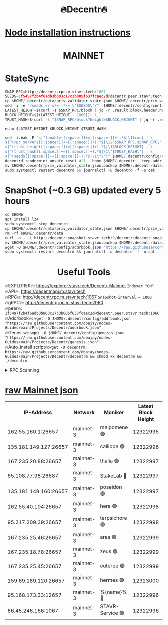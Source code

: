 <h1 align="center"> 🔥Decentr🔥</h1>

[Node installation instructions](https://github.com/obajay/nodes-Guides/tree/main/Projects/Decentr)
=
<h1 align="center"> MAINNET</h1>

# StateSync
```python
SNAP_RPC=http://decentr.rpc.m.stavr.tech:1067
SEEDS=1f5497f2b4f6adb3b803c17c3b005f637fcaec2d@decentr.peer.stavr.tech:1066
cp $HOME/.decentr/data/priv_validator_state.json $HOME/.decentr/priv_validator_state.json.backup
sed -i -e "/seeds =/ s/= .*/= \"$SEEDS\"/"  $HOME/.decentr/config/config.toml
LATEST_HEIGHT=$(curl -s $SNAP_RPC/block | jq -r .result.block.header.height); \
BLOCK_HEIGHT=$((LATEST_HEIGHT - 1000)); \
TRUST_HASH=$(curl -s "$SNAP_RPC/block?height=$BLOCK_HEIGHT" | jq -r .result.block_id.hash)

echo $LATEST_HEIGHT $BLOCK_HEIGHT $TRUST_HASH

sed -i.bak -E "s|^(enable[[:space:]]+=[[:space:]]+).*$|\1true| ; \
s|^(rpc_servers[[:space:]]+=[[:space:]]+).*$|\1\"$SNAP_RPC,$SNAP_RPC\"| ; \
s|^(trust_height[[:space:]]+=[[:space:]]+).*$|\1$BLOCK_HEIGHT| ; \
s|^(trust_hash[[:space:]]+=[[:space:]]+).*$|\1\"$TRUST_HASH\"| ; \
s|^(seeds[[:space:]]+=[[:space:]]+).*$|\1\"\"|" $HOME/.decentr/config/config.toml
decentrd tendermint unsafe-reset-all --home $HOME/.decentr --keep-addr-book
mv $HOME/.decentr/priv_validator_state.json.backup $HOME/.decentr/data/priv_validator_state.json
sudo systemctl restart decentrd && journalctl -u decentrd -f -o cat
```
# SnapShot (~0.3 GB) updated every 5 hours
```python
cd $HOME
apt install lz4
sudo systemctl stop decentrd
cp $HOME/.decentr/data/priv_validator_state.json $HOME/.decentr/priv_validator_state.json.backup
rm -rf $HOME/.decentr/data
curl -o - -L http://decentr.snapshot.stavr.tech:9/decentr/decentr-snap.tar.lz4 | lz4 -c -d - | tar -x -C $HOME/.decentr --strip-components 2
mv $HOME/.decentr/priv_validator_state.json.backup $HOME/.decentr/data/priv_validator_state.json
wget -O $HOME/.decentr/config/addrbook.json "https://raw.githubusercontent.com/obajay/nodes-Guides/main/Projects/Decentr/addrbook.json"
sudo systemctl restart decentrd && journalctl -u decentrd -f -o cat
```

 <h1 align="center"> Useful Tools</h1>

🔥EXPLORER🔥:     https://explorer.stavr.tech/Decentr-Mainnet        `Indexer "ON"` \
🔥API🔥:          https://decentr.api.m.stavr.tech \
🔥RPC🔥:          http://decentr.rpc.m.stavr.tech:1067              `Snapshot-interval = 1000` \
🔥gRPC🔥:         http://decentr.grpc.m.stavr.tech:2060 \
🔥peer🔥:         `1f5497f2b4f6adb3b803c17c3b005f637fcaec2d@decentr.peer.stavr.tech:1066` \
🔥Addrbook🔥:  `wget -O $HOME/.decentr/config/addrbook.json "https://raw.githubusercontent.com/obajay/nodes-Guides/main/Projects/Decentr/addrbook.json"` \
🔥Genesis🔥:  `wget -O $HOME/.decentr/config/genesis.json "https://raw.githubusercontent.com/obajay/nodes-Guides/main/Projects/Decentr/genesis.json"` \
🔥Auto_install script🔥:`wget -O decentrm https://raw.githubusercontent.com/obajay/nodes-Guides/main/Projects/Decentr/decentrm && chmod +x decentrm && ./decentrm`

<details>
<summary>RPC Scanning</summary>

<h2 align="center"> We scan nodes in real time every 4 hours. And we provide the final result of RPC endpoints.
We cannot influence the operation of these nodes in any way. </h2>


```python
If Voting Power is higher than 0 --> then the Node is a validator of the network and may be subject to attack and be a potential threat to the chain.
```
```python
We marked such validators with a red symbol
```

</details>

[raw Mainnet json](https://rpc-check.decentrm.stavr.tech/decentrm/rpc-decentrm-result.json)
=



<table><tr><th>IP-Address</th><th>Network</th><th>Moniker</th><th>Latest Block Height</th><th>Earliest Block Height</th><th>Catching Up</th><th>Tx Index</th><th>Voting Power</th><th>Scan Time</th></tr><tr><td>162.55.160.1:26657</td><td>mainnet-3</td><td>melpomene 🟢</td><td>12322995</td><td>1688950</td><td>False</td><td>on</td><td>0</td><td>2024-01-07T18:02:07.568140539UTC</td></tr><tr><td>135.181.149.127:26657</td><td>mainnet-3</td><td>calliope 🟢</td><td>12322996</td><td>1688950</td><td>False</td><td>on</td><td>0</td><td>2024-01-07T18:02:09.954653399UTC</td></tr><tr><td>167.235.20.88:26657</td><td>mainnet-3</td><td>thalia 🟢</td><td>12322997</td><td>1688950</td><td>False</td><td>on</td><td>0</td><td>2024-01-07T18:02:15.454170633UTC</td></tr><tr><td>65.108.77.98:26687</td><td>mainnet-3</td><td>StakeLab 🔴</td><td>12322997</td><td>1688950</td><td>False</td><td>on</td><td>5441455</td><td>2024-01-07T18:02:15.826790641UTC</td></tr><tr><td>135.181.149.160:26657</td><td>mainnet-3</td><td>poseidon 🟢</td><td>12322997</td><td>1688950</td><td>False</td><td>on</td><td>0</td><td>2024-01-07T18:02:18.685437481UTC</td></tr><tr><td>162.55.40.104:26657</td><td>mainnet-3</td><td>hera 🟢</td><td>12322998</td><td>1688950</td><td>False</td><td>on</td><td>0</td><td>2024-01-07T18:02:20.984632463UTC</td></tr><tr><td>95.217.209.39:26657</td><td>mainnet-3</td><td>terpsichore 🟢</td><td>12322998</td><td>1688950</td><td>False</td><td>on</td><td>0</td><td>2024-01-07T18:02:23.488680096UTC</td></tr><tr><td>167.235.25.46:26657</td><td>mainnet-3</td><td>ares 🟢</td><td>12322999</td><td>1688950</td><td>False</td><td>on</td><td>0</td><td>2024-01-07T18:02:25.817132661UTC</td></tr><tr><td>167.235.18.78:26657</td><td>mainnet-3</td><td>zeus 🟢</td><td>12322999</td><td>1688950</td><td>False</td><td>on</td><td>0</td><td>2024-01-07T18:02:28.088171796UTC</td></tr><tr><td>167.235.25.45:26657</td><td>mainnet-3</td><td>euterpe 🟢</td><td>12322999</td><td>1688950</td><td>False</td><td>on</td><td>0</td><td>2024-01-07T18:02:30.412428374UTC</td></tr><tr><td>159.69.189.120:26657</td><td>mainnet-3</td><td>hermes 🟢</td><td>12323000</td><td>1688950</td><td>False</td><td>on</td><td>0</td><td>2024-01-07T18:02:32.694035526UTC</td></tr><tr><td>95.168.173.33:12657</td><td>mainnet-3</td><td>%{name}% 🔴</td><td>12322996</td><td>8964001</td><td>False</td><td>on</td><td>4174340</td><td>2024-01-07T18:02:11.079208802UTC</td></tr><tr><td>66.45.246.166:1067</td><td>mainnet-3</td><td>STAVR-Service 🟢</td><td>12322996</td><td>12320001</td><td>False</td><td>on</td><td>0</td><td>2024-01-07T18:02:10.545336352UTC</td></tr></table>